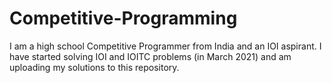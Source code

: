 # Competitive-Programming

I am a high school Competitive Programmer from India and an IOI aspirant. I have started solving IOI and IOITC problems (in March 2021) and am uploading my solutions to this repository.
